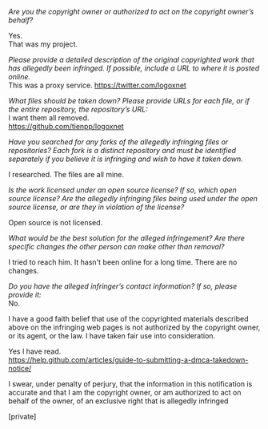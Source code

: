 *Are you the copyright owner or authorized to act on the copyright owner’s
behalf?*

Yes.  
That was my project.

*Please provide a detailed description of the original copyrighted work
that has allegedly been infringed. If possible, include a URL to where it
is posted online.*  
This was a proxy service. https://twitter.com/logoxnet

*What files should be taken down? Please provide URLs for each file, or if
the entire repository, the repository’s URL:*  
I want them all removed.  
https://github.com/tienpp/logoxnet

*Have you searched for any forks of the allegedly infringing files or
repositories? Each fork is a distinct repository and must be identified
separately if you believe it is infringing and wish to have it taken down.*

I researched. The files are all mine.

*Is the work licensed under an open source license? If so, which open
source license? Are the allegedly infringing files being used under the
open source license, or are they in violation of the license?*

Open source is not licensed.

*What would be the best solution for the alleged infringement? Are there
specific changes the other person can make other than removal?*

I tried to reach him. It hasn't been online for a long time. There are no
changes.

*Do you have the alleged infringer’s contact information? If so, please
provide it:*  
No.

I have a good faith belief that use of the copyrighted materials described
above on the infringing web pages is not authorized by the copyright owner,
or its agent, or the law. I have taken fair use into consideration.

Yes I have read.  
https://help.github.com/articles/guide-to-submitting-a-dmca-takedown-notice/

I swear, under penalty of perjury, that the information in this
notification is accurate and that I am the copyright owner, or am
authorized to act on behalf of the owner, of an exclusive right that is
allegedly infringed

[private]
